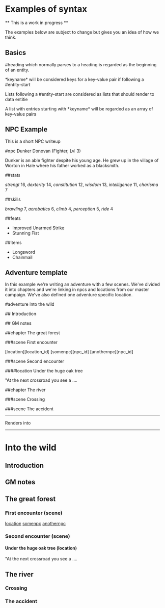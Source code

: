 # Examples of syntax

** This is a work in progress **

The examples below are subject to change but gives you an idea of how we think.

## Basics

\#heading which normally parses to a heading is regarded as the beginning of an entity. 

\*keyname\* will be considered keys for a key-value pair if following a \#entity-start

Lists following a \#entity-start are considered as lists that should render to data entitie

A list with entries starting with \*keyname\* will be regarded as an array of key-value pairs

## NPC Example

This is a short NPC writeup

\#npc Dunker Donovan (Fighter, Lvl 3)

Dunker is an able fighter despite his young age. He grew up in the village of Worton in Hale where his father worked as a blacksmith.

\##stats

*strengt* 16, *dexterity* 14, *constitution* 12, *wisdom* 13, *intelligence* 11, *charisma* 7

\##skills

*brawling* 7, *acrobatics* 6, *climb* 4, *perception* 5, *ride* 4

\##feats

- Improved Unarmed Strike
- Stunning Fist

\##items

- Longsword
- Chainmail

## Adventure template

In this example we're writing an adventure with a few scenes. We've divided it into chapters and we're linking in npcs and locations from our master campaign. We've also defined one adventure specific location.

\#adventure Into the wild

\## Introduction

\## GM notes

\##chapter The great forest

\###scene First encounter

[location][location_id]
[somenpc][npc_id]
[anothernpc][npc_id]

\###scene Second encounter

\####location Under the huge oak tree

"At the next crossroad you see a ....

\##chapter The river

\###scene Crossing

\###scene The accident

- - -
Renders into
- - -

# Into the wild

## Introduction

## GM notes

## The great forest

### First encounter (scene)

[location](location_id)
[somenpc](npc_id)
[anothernpc](npc_id)

### Second encounter (scene)

#### Under the huge oak tree (location)

"At the next crossroad you see a ....

## The river

### Crossing

### The accident
